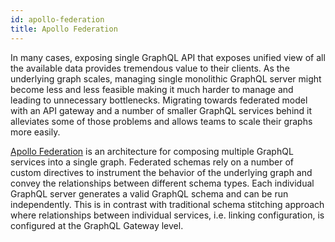 ```yaml
---
id: apollo-federation
title: Apollo Federation
---
```


In many cases, exposing single GraphQL API that exposes unified view of all the available data provides tremendous value
to their clients. As the underlying graph scales, managing single monolithic GraphQL server might become less and less
feasible making it much harder to manage and leading to unnecessary bottlenecks. Migrating towards federated model with
an API gateway and a number of smaller GraphQL services behind it alleviates some of those problems and allows teams to
scale their graphs more easily.

[Apollo Federation](https://www.apollographql.com/docs/apollo-server/federation/introduction/) is an architecture for 
composing multiple GraphQL services into a single graph. Federated schemas rely on a number of custom directives to 
instrument the behavior of the underlying graph and convey the relationships between different schema types. Each individual 
GraphQL server generates a valid GraphQL schema and can be run independently. This is in contrast with traditional schema 
stitching approach where relationships between individual services, i.e. linking configuration, is configured at the GraphQL 
Gateway level.
